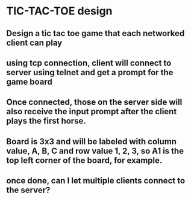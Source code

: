 # TIC-TAC-TOE design

## Design a tic tac toe game that each networked client can play

## using tcp connection, client will connect to server using telnet and get a prompt for the game board

## Once connected, those on the server side will also receive the input prompt after the client plays the first horse. 

## Board is 3x3 and will be labeled with column value, A, B, C and row value 1, 2, 3, so A1 is the top left corner of the board, for example. 

## once done, can I let multiple clients connect to the server?


